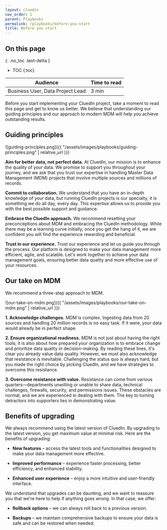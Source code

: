 ```yaml
---
layout: cluedin
nav_order: 1
parent: Playbooks
permalink: /playbooks/before-you-start
title: Before you start
---
```

## On this page
{: .no_toc .text-delta }
- TOC
{:toc}

| Audience | Time to read |
|--|--|
| Business User, Data Project Lead | 3 min |

Before you start implementing your CluedIn project, take a moment to read this page and get to know us better. We believe that understanding our guiding principles and our approach to modern MDM will help you achieve outstanding results.

## Guiding principles

![guiding-principles.png]({{ "/assets/images/playbooks/guiding-principles.png" | relative_url }})

**Aim for better data, not perfect data.** At CluedIn, our mission is to enhance the quality of your data. We promise to support you throughout your journey, and we ask that you trust our expertise in handling Master Data Management (MDM) projects that involve multiple sources and millions of records.

**Commit to collaboration.** We understand that you have an in-depth knowledge of your data, but running CluedIn projects is our specialty, it is something we do all day, every day. This expertise allows us to provide you with the best possible support and guidance.

**Embrace the CluedIn approach.** We recommend resetting your preconceptions about MDM and embracing the CluedIn methodology. While there may be a learning curve initially, once you get the hang of it, we are confident you will find the experience rewarding and beneficial.

**Trust in our experience.** Trust our experience and let us guide you through the process. Our platform is designed to make your data management more efficient, agile, and scalable. Let's work together to achieve your data management goals, ensuring better data quality and more effective use of your resources.

## Our take on MDM

We recommend a three-step approach to MDM.

![our-take-on-mdm.png]({{ "/assets/images/playbooks/our-take-on-mdm.png" | relative_url }})

**1. Acknowledge challenges.** MDM is complex. Ingesting data from 20 sources and handling 20 million records is no easy task. If it were, your data would already be in perfect shape.

**2. Ensure organizational readiness.** MDM is not just about having the right tools; it is also about how prepared your organization is to embrace change and prioritize data quality in decision-making. By reading these lines, it's clear you already value data quality. However, we must also acknowledge that resistance is inevitable. Challenging the status quo is always hard, but you made the right choice by picking CluedIn, and we have strategies to overcome this resistance.

**3. Overcome resistance with value.** Resistance can come from various quarters—departments unwilling or unable to share data, technical challenges, firewalls, security, and permissions issues. These obstacles are normal, and we are experienced in dealing with them. The key to turning detractors into supporters lies in demonstrating value.

## Benefits of upgrading

We always recommend using the latest version of CluedIn. By upgrading to the latest version, you get maximum value at minimal risk. Here are the benefits of upgrading:

- **New features** – access the latest tools and functionalities designed to make your data management more effective.

- **Improved performance** – experience faster processing, better efficiency, and enhanced stability.

- **Enhanced user experience** – enjoy a more intuitive and user-friendly interface.

We understand that upgrades can be daunting, and we want to reassure you that we're here to help if anything goes wrong. In that case, we offer:

- **Rollback options** – we can always roll back to a previous version.

- **Backups** – we maintain comprehensive backups to ensure your data is safe and can be restored when needed.
